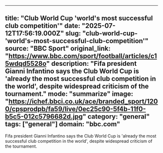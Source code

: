 ---
   title: "Club World Cup 'world's most successful club competition'"
   date: "2025-07-12T17:56:19.000Z"
   slug: "club-world-cup-'world's-most-successful-club-competition'"
   source: "BBC Sport"
   original_link: "https://www.bbc.com/sport/football/articles/c15wdqd5528o"
   description: "Fifa president Gianni Infantino says the Club World Cup is 'already the most successful club competition in the world', despite widespread criticism of the tournament."
   mode: "summarize"
   image: "https://ichef.bbci.co.uk/ace/branded_sport/1200/cpsprodpb/fa59/live/0ec25c90-5f4b-11f0-b5c5-012c5796682d.jpg"
   category: "general"
   tags: ["general"]
   domain: "bbc.com"
  ---
  Fifa president Gianni Infantino says the Club World Cup is 'already the most successful club competition in the world', despite widespread criticism of the tournament.